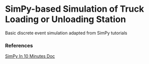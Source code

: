 # SimPy-based Simulation of Truck Loading or Unloading Station
Basic discrete event simulation adapted from SimPy tutorials

### References
[SimPy In 10 Minutes Doc](https://simpy.readthedocs.io/en/latest/simpy_intro/index.html)

